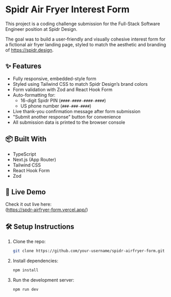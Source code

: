 # Spidr Air Fryer Interest Form

This project is a coding challenge submission for the Full-Stack Software Engineer position at Spidr Design.

The goal was to build a user-friendly and visually cohesive interest form for a fictional air fryer landing page, styled to match the aesthetic and branding of https://spidr.design.

## ✨ Features

- Fully responsive, embedded-style form
- Styled using Tailwind CSS to match Spidr Design’s brand colors
- Form validation with Zod and React Hook Form
- Auto-formatting for:
  - 16-digit Spidr PIN (`####-####-####-####`)
  - US phone number (`###-###-####`)
- Live thank-you confirmation message after form submission
- "Submit another response" button for convenience
- All submission data is printed to the browser console

## 📦 Built With

- TypeScript
- Next.js (App Router)
- Tailwind CSS
- React Hook Form
- Zod



## 🚀 Live Demo

Check it out live here:  
(https://spdr-airfryer-form.vercel.app/)

## 🛠 Setup Instructions

1. Clone the repo:
   ```bash
   git clone https://github.com/your-username/spidr-airfryer-form.git

2. Install dependencies:
   ```bash
   npm install

3. Run the development server:
   ```bash
   npm run dev

  
